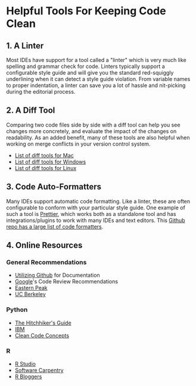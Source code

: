 # Helpful Tools For Keeping Code Clean

## 1. A Linter

Most IDEs have support for a tool called a "linter" which is very much like spelling and grammar check for code. Linters typically support a configurable style guide and will give you the standard red-squiggly underlining when it can detect a style guide violation. From variable names to proper indentation, a linter can save you a lot of hassle and nit-picking during the editorial process.

## 2. A Diff Tool

Comparing two code files side by side with a diff tool can help you see changes more concretely, and evaluate the impact of the changes on readability. As an added benefit, many of these tools are also helpful when working on merge conflicts in your version control system.

* [List of diff tools for Mac](https://www.git-tower.com/blog/diff-tools-mac/)
* [List of diff tools for Windows](https://www.git-tower.com/blog/diff-tools-windows/)
* [List of diff tools for Linux](https://www.git-tower.com/blog/diff-tools-windows/)

## 3. Code Auto-Formatters

Many IDEs support automatic code formatting. Like a linter, these are often configurable to conform with your particular style guide. One example of such a tool is [Prettier](https://prettier.io/), which works both as a standalone tool and has integrations/plugins to work with many IDEs and text editors. This [Github repo has a large list of code formatters](https://github.com/rishirdua/awesome-code-formatters).

## 4. Online Resources
### General Recommendations
- [Utilizing Github](https://guides.github.com/features/wikis/) for Documentation
- [Google](https://github.com/google/eng-practices/blob/master/review/reviewer/index.md)'s Code Review Recommendations
- [Eastern Peak](https://easternpeak.com/blog/source-code-documentation-best-practices/)
- [UC Berkeley](https://guides.lib.berkeley.edu/how-to-write-good-documentation)

### Python
- [The Hitchhiker's Guide](https://docs.python-guide.org/writing/style/)
- [IBM](https://developer.ibm.com/technologies/systems/articles/au-cleancode/f)
- [Clean Code Concepts](https://github.com/zedr/clean-code-python)

### R
- [R Studio](https://rviews.rstudio.com/2016/12/02/writing-good-r-code-and-writing-well/)
- [Software Carpentry](https://swcarpentry.github.io/r-novice-inflammation/06-best-practices-R/)
- [R Bloggers](https://www.r-bloggers.com/writing-clean-and-readable-r-code-the-easy-way/)
